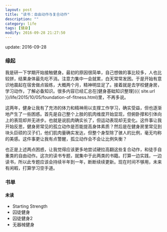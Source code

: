 ```yaml
---
layout: post
title: "读书：自由动作与复合动作"
description: ""
category: life
tags: [健身]
modify: 2016-09-28 21:27:50
---
```


update: 2016-09-28

### 缘起

我是研一下学期开始接触健身。最初的原因很简单，自己想做的事比较多，人也比较拼，结果身体最先吃不消。注意力集中一会就累，白天常常发困。于是开始有意识地晨起在宿舍做点锻练，大概两个月，精神明显足了。接着就是去学校健身房，学习动作，了解必备知识。很多内容已经汇总在[健身基础知识整理]({{ site.url }}/life/2015/10/05/foundation-of-fitness.html)里，不再多说。

这两年，健身让我有了充沛的体力和精神用以支撑工作学习，确实受益，但也逐渐地产生了一些困惑。首先是自己整个上肢的肌肉维度开始显现，但俯卧撑和引体向上的表现却并无进步。也就是说肌肉确实长了，但运动表现却无变化。这件事让我开始反思，健身房常见的孤立动作是否能提高身体素质？然后是在健身房里常见到块头巨硕的汉子们，他们肌肉量确实发达，但整个身型除了骇人的比例，毫无均称的美感。这件事更让我有点警醒，孤立动作会不会让比例失衡？

也正是上述两点困惑，让我觉得应该更多地尝试硬拉高翻这些复合动作，和徒手自重类的自由动作。这次的读书专题，就集中于此两类的书籍。打算一边实践，一边读书，所以此专题应该会持续半年到一年，断断续续更新。现在时间不够用，未来有闲暇，打算学习空手道。


### 书单

#### 未读

+ Starting Strength
+ 囚徒健身
+ 囚徒健身2
+ 无器械健身



